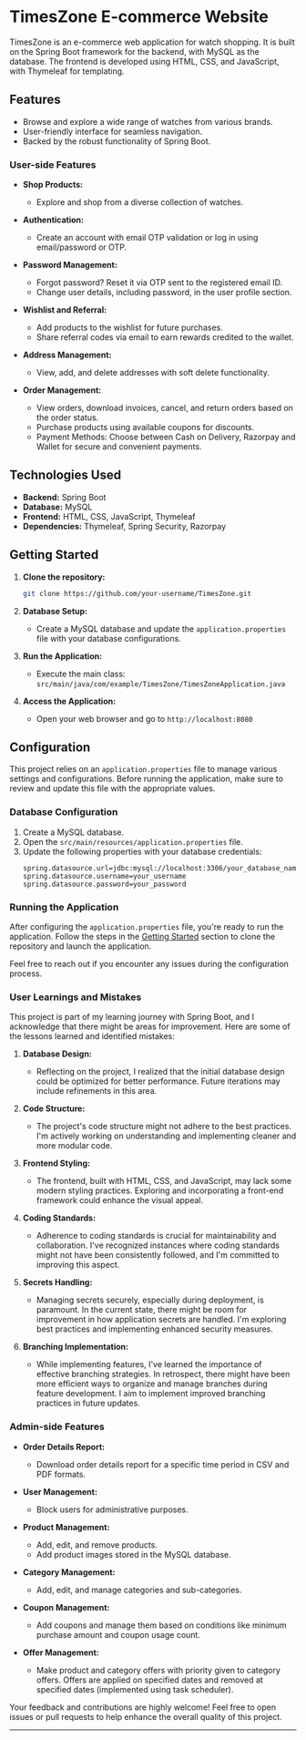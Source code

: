 # TimesZone E-commerce Website

TimesZone is an e-commerce web application for watch shopping. It is built on the Spring Boot framework for the backend, with MySQL as the database. The frontend is developed using HTML, CSS, and JavaScript, with Thymeleaf for templating.

## Features
- Browse and explore a wide range of watches from various brands.
- User-friendly interface for seamless navigation.
- Backed by the robust functionality of Spring Boot.

### User-side Features
- **Shop Products:**
    - Explore and shop from a diverse collection of watches.

- **Authentication:**
    - Create an account with email OTP validation or log in using email/password or OTP.

- **Password Management:**
    - Forgot password? Reset it via OTP sent to the registered email ID.
    - Change user details, including password, in the user profile section.

- **Wishlist and Referral:**
    - Add products to the wishlist for future purchases.
    - Share referral codes via email to earn rewards credited to the wallet.

- **Address Management:**
    - View, add, and delete addresses with soft delete functionality.

- **Order Management:**
    - View orders, download invoices, cancel, and return orders based on the order status.
    - Purchase products using available coupons for discounts.
    - Payment Methods: Choose between Cash on Delivery, Razorpay and Wallet for secure and convenient payments.

## Technologies Used
- **Backend:** Spring Boot
- **Database:** MySQL
- **Frontend:** HTML, CSS, JavaScript, Thymeleaf
- **Dependencies:** Thymeleaf, Spring Security, Razorpay

## Getting Started
1. **Clone the repository:**
    ```bash
    git clone https://github.com/your-username/TimesZone.git
    ```

2. **Database Setup:**
    - Create a MySQL database and update the `application.properties` file with your database configurations.

3. **Run the Application:**
    - Execute the main class: `src/main/java/com/example/TimesZone/TimesZoneApplication.java`

4. **Access the Application:**
    - Open your web browser and go to `http://localhost:8080`

## Configuration
This project relies on an `application.properties` file to manage various settings and configurations. Before running the application, make sure to review and update this file with the appropriate values.

### Database Configuration
1. Create a MySQL database.
2. Open the `src/main/resources/application.properties` file.
3. Update the following properties with your database credentials:
    ```properties
    spring.datasource.url=jdbc:mysql://localhost:3306/your_database_name
    spring.datasource.username=your_username
    spring.datasource.password=your_password
    ```

### Running the Application
After configuring the `application.properties` file, you're ready to run the application. Follow the steps in the [Getting Started](#getting-started) section to clone the repository and launch the application.

Feel free to reach out if you encounter any issues during the configuration process.

### User Learnings and Mistakes
This project is part of my learning journey with Spring Boot, and I acknowledge that there might be areas for improvement. Here are some of the lessons learned and identified mistakes:

1. **Database Design:**
    - Reflecting on the project, I realized that the initial database design could be optimized for better performance. Future iterations may include refinements in this area.

2. **Code Structure:**
    - The project's code structure might not adhere to the best practices. I'm actively working on understanding and implementing cleaner and more modular code.

3. **Frontend Styling:**
    - The frontend, built with HTML, CSS, and JavaScript, may lack some modern styling practices. Exploring and incorporating a front-end framework could enhance the visual appeal.

4. **Coding Standards:**
    - Adherence to coding standards is crucial for maintainability and collaboration. I've recognized instances where coding standards might not have been consistently followed, and I'm committed to improving this aspect.

5. **Secrets Handling:**
    - Managing secrets securely, especially during deployment, is paramount. In the current state, there might be room for improvement in how application secrets are handled. I'm exploring best practices and implementing enhanced security measures.

6. **Branching Implementation:**
    - While implementing features, I've learned the importance of effective branching strategies. In retrospect, there might have been more efficient ways to organize and manage branches during feature development. I aim to implement improved branching practices in future updates.

### Admin-side Features
- **Order Details Report:**
    - Download order details report for a specific time period in CSV and PDF formats.

- **User Management:**
    - Block users for administrative purposes.

- **Product Management:**
    - Add, edit, and remove products.
    - Add product images stored in the MySQL database.

- **Category Management:**
    - Add, edit, and manage categories and sub-categories.

- **Coupon Management:**
    - Add coupons and manage them based on conditions like minimum purchase amount and coupon usage count.

- **Offer Management:**
    - Make product and category offers with priority given to category offers. Offers are applied on specified dates and removed at specified dates (implemented using task scheduler).

Your feedback and contributions are highly welcome! Feel free to open issues or pull requests to help enhance the overall quality of this project.

---
